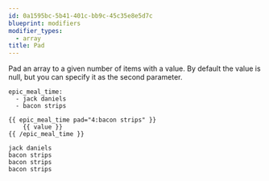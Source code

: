 ```yaml
---
id: 0a1595bc-5b41-401c-bb9c-45c35e8e5d7c
blueprint: modifiers
modifier_types:
  - array
title: Pad
---
```

Pad an array to a given number of items with a value. By default the value is null, but you can specify it as the second parameter.

```.language-yaml
epic_meal_time:
  - jack daniels
  - bacon strips
```

```
{{ epic_meal_time pad="4:bacon strips" }}
    {{ value }}
{{ /epic_meal_time }}
```

```.language-output
jack daniels
bacon strips
bacon strips
bacon strips
```
